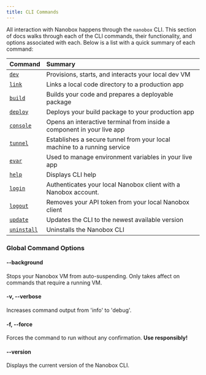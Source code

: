 ```yaml
---
title: CLI Commands
---
```


All interaction with Nanobox happens through the `nanobox` CLI. This section of docs walks through each of the CLI commands, their functionality, and options associated with each. Below is a list with a quick summary of each command:

| Command                                | Summary                                                                  |
| :------------------------------------- | :----------------------------------------------------------------------- |
| [`dev`](/cli/dev/)                     | Provisions, starts, and interacts your local dev VM                      |
| [`link`](/cli/link/)                   | Links a local code directory to a production app                         |
| [`build`](/cli/build/)                 | Builds your code and prepares a deployable package                       |
| [`deploy`](/cli/deploy)                | Deploys your build package to your production app                        |
| [`console`](/cli/console/)             | Opens an interactive terminal from inside a component in your live app   |
| [`tunnel`](/cli/tunnel/)               | Establishes a secure tunnel from your local machine to a running service |
| [`evar`](/cli/evar/)                   | Used to manage environment variables in your live app                    |
| [`help`](/cli/help/)                   | Displays CLI help                                                        |
| [`login`](/cli/login/)                 | Authenticates your local Nanobox client with a Nanobox account.          |
| [`logout`](/cli/logout/)               | Removes your API token from your local Nanobox client                    |
| [`update`](/cli/update/)               | Updates the CLI to the newest available version                          |
| [`uninstall`](/cli/uninstall/)         | Uninstalls the Nanobox CLI                                               |


### Global Command Options
#### --background
Stops your Nanobox VM from auto-suspending. Only takes affect on commands that require a running VM.

#### -v, --verbose
Increases command output from 'info' to 'debug'.

#### -f, --force
Forces the command to run without any confirmation. **Use responsibly!**

#### --version
Displays the current version of the Nanobox CLI.
